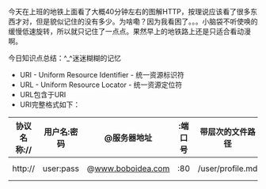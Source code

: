 今天在上班的地铁上面看了大概40分钟左右的图解HTTP，按理说应该看了很多东西才对，但是貌似记住的没有多少。为啥嘞？因为我看困了。。。小脑袋不听使唤的缓慢低速旋转，所以就只记住了一点点。果然早上的地铁路上还是只适合看动漫啊。

今日知识点总结：^_^迷迷糊糊的记忆

- URI - Uniform Resource Identifier - 统一资源标识符
- URL - Uniform Resource Locator - 统一资源定位符
- URL包含于URI
- URI完整格式如下：

|协议名称://|用户名:密码|@服务器地址|:端口号|带层次的文件路径|?查询字符串|#片段标识符|
|:------:|:-------:|:---------:|:---:|:--------------:|:---------:|:--------:|
|http://|user:pass|@www.boboidea.com|:80|/user/profile.md|?userId=1&name=b|#introduction|
